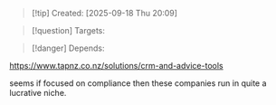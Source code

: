 
>[!tip] Created: [2025-09-18 Thu 20:09]

>[!question] Targets: 

>[!danger] Depends: 

https://www.tapnz.co.nz/solutions/crm-and-advice-tools

seems if focused on compliance then these companies run in quite a lucrative niche.